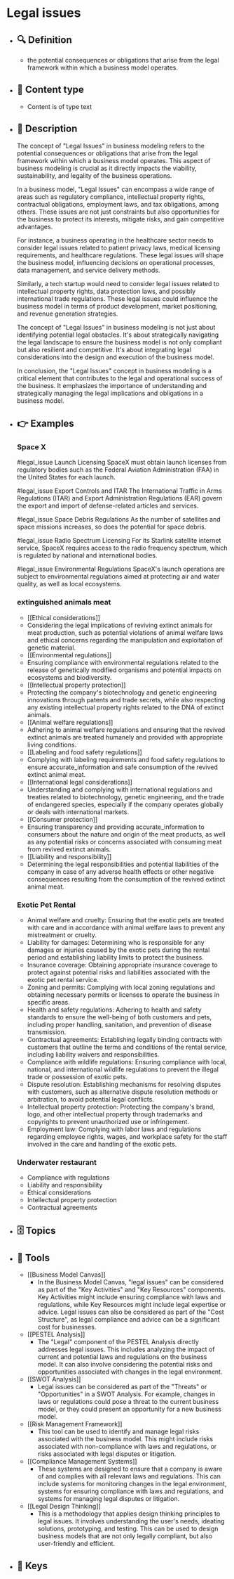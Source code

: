 # Legal issues
- ## 🔍 Definition
  - the potential consequences or obligations that arise from the legal framework within which a business model operates.
- ## 📰 Content type 
  - Content is of type text
- ## 📖 Description
  The concept of "Legal Issues" in business modeling refers to the potential consequences or obligations that arise from the legal framework within which a business model operates. This aspect of business modeling is crucial as it directly impacts the viability, sustainability, and legality of the business operations.
  
  In a business model, "Legal Issues" can encompass a wide range of areas such as regulatory compliance, intellectual property rights, contractual obligations, employment laws, and tax obligations, among others. These issues are not just constraints but also opportunities for the business to protect its interests, mitigate risks, and gain competitive advantages.
  
  For instance, a business operating in the healthcare sector needs to consider legal issues related to patient privacy laws, medical licensing requirements, and healthcare regulations. These legal issues will shape the business model, influencing decisions on operational processes, data management, and service delivery methods.
  
  Similarly, a tech startup would need to consider legal issues related to intellectual property rights, data protection laws, and possibly international trade regulations. These legal issues could influence the business model in terms of product development, market positioning, and revenue generation strategies.
  
  The concept of "Legal Issues" in business modeling is not just about identifying potential legal obstacles. It's about strategically navigating the legal landscape to ensure the business model is not only compliant but also resilient and competitive. It's about integrating legal considerations into the design and execution of the business model.
  
  In conclusion, the "Legal Issues" concept in business modeling is a critical element that contributes to the legal and operational success of the business. It emphasizes the importance of understanding and strategically managing the legal implications and obligations in a business model.
- ## 👉 Examples
  ### Space X
  #legal_issue Launch Licensing
  SpaceX must obtain launch licenses from regulatory bodies such as the Federal Aviation Administration (FAA) in the United States for each launch. 
  
  #legal_issue Export Controls and ITAR
  The International Traffic in Arms Regulations (ITAR) and Export Administration Regulations (EAR) govern the export and import of defense-related articles and services.
  
  #legal_issue Space Debris Regulations
  As the number of satellites and space missions increases, so does the potential for space debris.
  
  #legal_issue Radio Spectrum Licensing
  For its Starlink satellite internet service, SpaceX requires access to the radio frequency spectrum, which is regulated by national and international bodies.
  
  #legal_issue Environmental Regulations
  SpaceX's launch operations are subject to environmental regulations aimed at protecting air and water quality, as well as local ecosystems.
  
  ### 
  
  ### extinguished animals meat
  - [[Ethical considerations]]
  - Considering the legal implications of reviving extinct animals for meat production, such as potential violations of animal welfare laws and ethical concerns regarding the manipulation and exploitation of genetic material.
  - [[Environmental regulations]]
  - Ensuring compliance with environmental regulations related to the release of genetically modified organisms and potential impacts on ecosystems and biodiversity.
  - [[Intellectual property protection]]
  - Protecting the company's biotechnology and genetic engineering innovations through patents and trade secrets, while also respecting any existing intellectual property rights related to the DNA of extinct animals.
  - [[Animal welfare regulations]]
  - Adhering to animal welfare regulations and ensuring that the revived extinct animals are treated humanely and provided with appropriate living conditions.
  - [[Labeling and food safety regulations]]
  - Complying with labeling requirements and food safety regulations to ensure accurate_information and safe consumption of the revived extinct animal meat.
  - [[International legal considerations]]
  - Understanding and complying with international regulations and treaties related to biotechnology, genetic engineering, and the trade of endangered species, especially if the company operates globally or deals with international markets.
  - [[Consumer protection]]
  - Ensuring transparency and providing accurate_information to consumers about the nature and origin of the meat products, as well as any potential risks or concerns associated with consuming meat from revived extinct animals.
  - [[Liability and responsibility]]
  - Determining the legal responsibilities and potential liabilities of the company in case of any adverse health effects or other negative consequences resulting from the consumption of the revived extinct animal meat.
  ### Exotic Pet Rental
  - Animal welfare and cruelty: Ensuring that the exotic pets are treated with care and in accordance with animal welfare laws to prevent any mistreatment or cruelty.
  - Liability for damages: Determining who is responsible for any damages or injuries caused by the exotic pets during the rental period and establishing liability limits to protect the business.
  - Insurance coverage: Obtaining appropriate insurance coverage to protect against potential risks and liabilities associated with the exotic pet rental service.
  - Zoning and permits: Complying with local zoning regulations and obtaining necessary permits or licenses to operate the business in specific areas.
  - Health and safety regulations: Adhering to health and safety standards to ensure the well-being of both customers and pets, including proper handling, sanitation, and prevention of disease transmission.
  - Contractual agreements: Establishing legally binding contracts with customers that outline the terms and conditions of the rental service, including liability waivers and responsibilities.
  - Compliance with wildlife regulations: Ensuring compliance with local, national, and international wildlife regulations to prevent the illegal trade or possession of exotic pets.
  - Dispute resolution: Establishing mechanisms for resolving disputes with customers, such as alternative dispute resolution methods or arbitration, to avoid potential legal conflicts.
  - Intellectual property protection: Protecting the company's brand, logo, and other intellectual property through trademarks and copyrights to prevent unauthorized use or infringement.
  - Employment law: Complying with labor laws and regulations regarding employee rights, wages, and workplace safety for the staff involved in the care and handling of the exotic pets.
  ### Underwater restaurant
  - Compliance with regulations
  - Liability and responsibility
  - Ethical considerations
  - Intellectual property protection
  - Contractual agreements
- ## 🗄️ Topics
  
- ## 🧰 Tools
  - [[Business Model Canvas]]
    - In the Business Model Canvas, "legal issues" can be considered as part of the "Key Activities" and "Key Resources" components. Key Activities might include ensuring compliance with laws and regulations, while Key Resources might include legal expertise or advice. Legal issues can also be considered as part of the "Cost Structure", as legal compliance and advice can be a significant cost for businesses.
  - [[PESTEL Analysis]]
    - The "Legal" component of the PESTEL Analysis directly addresses legal issues. This includes analyzing the impact of current and potential laws and regulations on the business model. It can also involve considering the potential risks and opportunities associated with changes in the legal environment.
  - [[SWOT Analysis]]
    - Legal issues can be considered as part of the "Threats" or "Opportunities" in a SWOT Analysis. For example, changes in laws or regulations could pose a threat to the current business model, or they could present an opportunity for a new business model.
  - [[Risk Management Framework]]
    - This tool can be used to identify and manage legal risks associated with the business model. This might include risks associated with non-compliance with laws and regulations, or risks associated with legal disputes or litigation.
  - [[Compliance Management Systems]]
    - These systems are designed to ensure that a company is aware of and complies with all relevant laws and regulations. This can include systems for monitoring changes in the legal environment, systems for ensuring compliance with laws and regulations, and systems for managing legal disputes or litigation.
  - [[Legal Design Thinking]]
    - This is a methodology that applies design thinking principles to legal issues. It involves understanding the user's needs, ideating solutions, prototyping, and testing. This can be used to design business models that are not only legally compliant, but also user-friendly and efficient.
- ## 🔑 Keys
  
